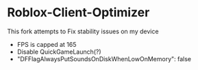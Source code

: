 # Roblox-Client-Optimizer

This fork attempts to Fix stability issues on my device 

- FPS is capped at 165
- Disable QuickGameLaunch(?)
- "DFFlagAlwaysPutSoundsOnDiskWhenLowOnMemory": false
